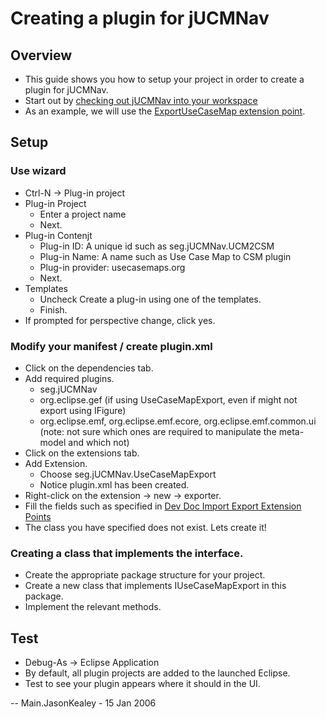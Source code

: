 # Creating a plugin for jUCMNav

## Overview

  - This guide shows you how to setup your project in order to create a
    plugin for jUCMNav.
  - Start out by [checking out jUCMNav into your
    workspace](DevDocCheckoutCode)
  - As an example, we will use the [ExportUseCaseMap extension
    point](DevDocImportExportExtensionPoints).

## Setup

### Use wizard

  - Ctrl-N -\> Plug-in project
  - Plug-in Project
      - Enter a project name
      - Next.
  - Plug-in Contenjt
      - Plug-in ID: A unique id such as seg.jUCMNav.UCM2CSM
      - Plug-in Name: A name such as Use Case Map to CSM plugin
      - Plug-in provider: usecasemaps.org
      - Next.
  - Templates
      - Uncheck Create a plug-in using one of the templates.
      - Finish.
  - If prompted for perspective change, click yes.

### Modify your manifest / create plugin.xml

  - Click on the dependencies tab.
  - Add required plugins.
      - seg.jUCMNav
      - org.eclipse.gef (if using UseCaseMapExport, even if might not
        export using IFigure)
      - org.eclipse.emf, org.eclipse.emf.ecore,
        org.eclipse.emf.common.ui (note: not sure which ones are
        required to manipulate the meta-model and which not)
  - Click on the extensions tab.
  - Add Extension.
      - Choose seg.jUCMNav.UseCaseMapExport
      - Notice plugin.xml has been created.
  - Right-click on the extension -\> new -\> exporter.
  - Fill the fields such as specified in
    [Dev Doc Import Export Extension Points](DevDocImportExportExtensionPoints)
  - The class you have specified does not exist. Lets create it\!

### Creating a class that implements the interface. 
  - Create the appropriate package structure for your project.
  - Create a new class that implements IUseCaseMapExport in this
    package.
  - Implement the relevant methods.

## Test

  - Debug-As -\> Eclipse Application
  - By default, all plugin projects are added to the launched Eclipse.
  - Test to see your plugin appears where it should in the UI.

\-- Main.JasonKealey - 15 Jan 2006

